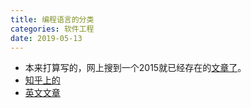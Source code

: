 ```yaml
---
title: 编程语言的分类
categories: 软件工程
date: 2019-05-13
---
```


* 本来打算写的，网上搜到一个2015就已经存在的[文章了](https://www.liuchuo.net/archives/130)。
* [知乎上的](https://www.zhihu.com/question/19918532)
* [英文文章](https://www.coursehero.com/file/p5m8e1h/Definition-Trapped-and-Untrapped-Errors-Trapped-errors-make-a-program-halt/)

